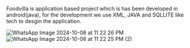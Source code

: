 Foodvilla is application based project which is has been developed in android(java), for the development we use XML, JAVA and SQLLITE like tech to desgin the application.


![WhatsApp Image 2024-10-08 at 11 22 26 PM](https://github.com/user-attachments/assets/dba6b6e7-01be-4be5-a8e5-8e17f611ac4b)
![WhatsApp Image 2024-10-08 at 11 22 25 PM (2)](https://github.com/user-attachments/assets/4bc5f3f5-036e-4794-b24e-39722eff0a3f)
